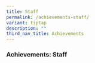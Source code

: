 ```yaml
---
title: Staff
permalink: /achievements-staff/
variant: tiptap
description: ""
third_nav_title: Achievements
---
```

<h3>Achievements: Staff</h3>
<p></p>